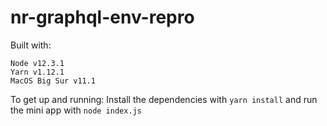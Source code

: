 # nr-graphql-env-repro

Built with: 
```
Node v12.3.1
Yarn v1.12.1
MacOS Big Sur v11.1
```

To get up and running: 
Install the dependencies with `yarn install`
and run the mini app with `node index.js`
